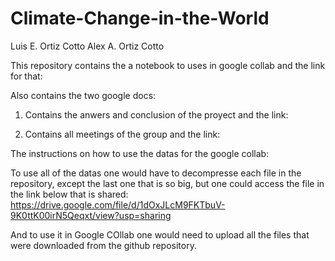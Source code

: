 # Climate-Change-in-the-World
Luis E. Ortiz Cotto
Alex A. Ortiz Cotto

This repository contains the a notebook to uses in google collab and the link for that:

Also contains the two google docs:
1) Contains the anwers and conclusion of the proyect and the link:

2) Contains all meetings of the group and the link:

The instructions on how to use the datas for the google collab:

To use all of the datas one would have to decompresse each file in the repository,
except the last one that is so big, but one could access the file in the link below that is shared:
https://drive.google.com/file/d/1dOxJLcM9FKTbuV-9K0ttK00irN5Qeqxt/view?usp=sharing

And to use it in Google COllab one would need to upload all the files that were downloaded
from the github repository.
